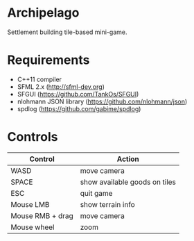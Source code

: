 # Archipelago
Settlement building tile-based mini-game.

# Requirements
* C++11 compiler
* SFML 2.x (http://sfml-dev.org)
* SFGUI (https://github.com/TankOs/SFGUI)
* nlohmann JSON library (https://github.com/nlohmann/json)
* spdlog (https://github.com/gabime/spdlog)

# Controls

| Control          | Action                        |
|------------------|-------------------------------|
| WASD             | move camera                   |
| SPACE            | show available goods on tiles |
| ESC              | quit game                     |
| Mouse LMB        | show terrain info             |
| Mouse RMB + drag | move camera                   |
| Mouse wheel      | zoom                          |
